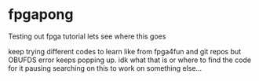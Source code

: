 # fpgapong
Testing out fpga tutorial
lets see where this goes

keep trying different codes to learn like from fpga4fun and git repos
but OBUFDS error keeps popping up. idk what that is or where to find the code for it
pausing searching on this to work on something else...
